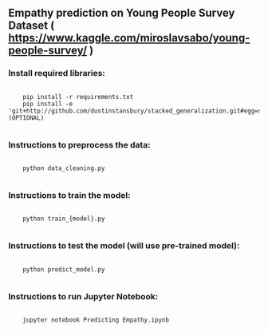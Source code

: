 ## Empathy prediction on Young People Survey Dataset ( https://www.kaggle.com/miroslavsabo/young-people-survey/ )


### Install required libraries:
    
```

    pip install -r requirements.txt
    pip install -e 'git+http://github.com/dustinstansbury/stacked_generalization.git#egg=stacked_generalization' (OPTIONAL)


```


### Instructions to preprocess the data:

```

    python data_cleaning.py


```

### Instructions to train the model:

```

    python train_{model}.py


```

### Instructions to test the model (will use pre-trained model):

```

    python predict_model.py


```


### Instructions to run  Jupyter Notebook:

```

    jupyter notebook Predicting Empathy.ipynb


```
